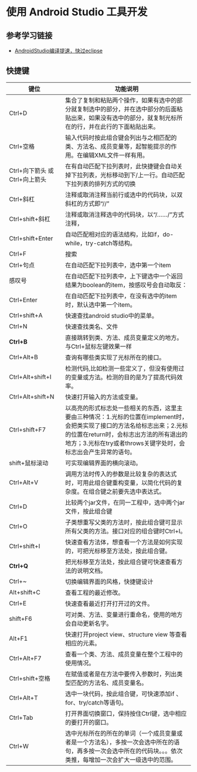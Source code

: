 # 使用 Android Studio 工具开发

## 参考学习链接
* [AndroidStudio编译提速，快过eclipse](https://blog.csdn.net/zero_and_one/article/details/42009487)

## 快捷键

键位 | 功能说明
--- | ---
Ctrl+D | 集合了复制和粘贴两个操作，如果有选中的部分就复制选中的部分，并在选中部分的后面粘贴出来，如果没有选中的部分，就复制光标所在的行，并在此行的下面粘贴出来。
Ctrl+空格 | 输入代码时按此组合键会列出与之相匹配的类、方法名、成员变量等，起智能提示的作用。在编辑XML文件一样有用。
Ctrl+向下箭头 或Ctrl+向上箭头 | 在有自动匹配下拉列表时，此快捷键会自动关掉下拉列表，光标移动到下/上一行。自动匹配下拉列表的排列方式的切换 | 在自动匹配下拉列表的右下角有个“π”图标，点击后可选是按:实用性、字母两种排列方式。
Ctrl+斜杠 | 注释或取消注释当前行或选中的代码块，以双斜杠的方式即“//”
Ctrl+shift+斜杠 | 注释或取消注释选中的代码块，以“/*……*/”方式注释，
Ctrl+shift+Enter | 自动匹配相对应的语法结构，比如if，do-while，try-catch等结构。
Ctrl+F | 搜索
Ctrl+句点 | 在自动匹配下拉列表中，选中第一个item
感叹号 | 在自动匹配下拉列表中，上下键选中一个返回结果为boolean的item，按感叹号会自动取反：
Ctrl+Enter | 在自动匹配下拉列表中，在没有选中的item时，默认选中第一个item。
Ctrl+shift+A | 快速查找android studio中的菜单。
Ctrl+N | 快速查找类名、文件
**Ctrl+B** | 直接跳转到类、方法、成员变量定义的地方。与Ctrl+鼠标左键效果一样
Ctrl+Alt+B | 查询有哪些类实现了光标所在的接口。
Ctrl+Alt+shift+I | 检测代码,比如检测一些定义了，但没有使用过的变量或方法。检测的目的是为了提高代码效率。
Ctrl+Alt+shift+N | 快速打开输入的方法或变量。
Ctrl+shift+F7 | 以高亮的形式标志处一些相关的东西，这里主要由三种情况：1.光标的位置在implement时，会把类实现了接口的方法名给标志出来；2.光标的位置在return时，会标志出方法的所有退出的地方；3.光标在try或者throws关键字处时，会标志出会产生异常的语句。
shift+鼠标滚动 | 可实现编辑界面的横向滚动。
Ctrl+Alt+V | 调用方法时传入的参数是比较复杂的表达式时，可用此组合键重构变量，以简化代码的复杂度。在组合键之前要先选中表达式。
Ctrl+D | 比较两个jar文件，在同一工程中，选中两个jar文件，按此组合键
Ctrl+O | 子类想重写父类的方法时，按此组合键可显示所有父类的方法。接口对应的组合键时Ctrl+I。
Ctrl+shift+I | 快速查看方法体，想查看一个方法是如何实现的，可把光标移至方法处，按此组合键。
**Ctrl+Q** | 把光标移至方法处，按此组合键可快速查看方法的说明文档。
Ctrl+~ | 切换编辑界面的风格，快捷键设计
Alt+shift+C | 查看工程的最近修改。
Ctrl+E | 快速查看最近打开打开过的文件。
shift+F6 | 可对类、方法、变量进行重命名，使用的地方会自动更新名字。
Alt+F1 | 快速打开project view、structure view 等查看相应的元素。
Ctrl+Alt+F7 | 查看一个类、方法、成员变量在整个工程中的使用情况。
Ctrl+shift+空格 | 在赋值或者是在方法中要传入参数时，列出类型匹配的方法名、成员变量名。
Ctrl+Alt+T | 选中一块代码，按此组合键，可快速添加if 、for、try/catch等语句。
Ctrl+Tab | 打开界面切换窗口，保持按住Ctrl键，选中相应的要打开的窗口。
Ctrl+W | 选中光标所在的所在的单词（一个成员变量或者是一个方法名），多按一次会选中所在的语句，再多按一次会选中所在的代码块。。。依次类推，每增加一次会扩大一级选中的范围。
